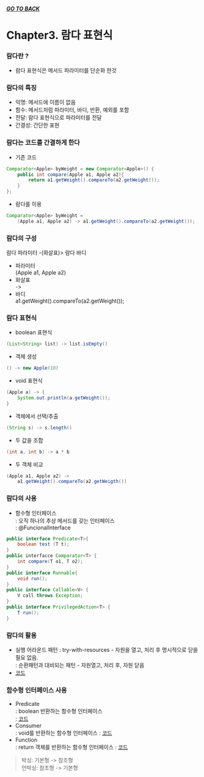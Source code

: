 ##### [GO TO BACK](../README.md)

# Chapter3. 람다 표현식

### 람다란 ?
- 람다 표현식은 메서드 파라미터를 단순화 한것

### 람다의 특징
- 익명: 메서드에 이름이 없음
- 함수: 메서드처럼 파라미터, 바디, 반환, 예외를 포함
- 전달: 람다 표현식으로 파라미터를 전달
- 간결성: 간단한 표현

### 람다는 코드를 간결하게 한다
- 기존 코드
```java
Comparator<Apple> byWeight = new Comparator<Apple>() {
    public int compare(Apple a1, Apple a2){
        return a1.getWeight().compareTo(a2.getWeight());
    }
};
```
- 람다를 이용
```java
Comparator<Apple> byWeight = 
    (Apple a1, Apple a2) -> a1.getWeight().compareTo(a2.getWeight());
```

### 람다의 구성

람다 파라미터 -(화살표)> 람다 바디

- 파라미터  
(Apple a1, Apple a2)
- 화살표  
 -> 
- 바디  
a1.getWeight().compareTo(a2.getWeight());

### 람다 표현식
- boolean 표현식
```java
(List<String> list) -> list.isEmpty()
```
- 객체 생성
```java
() -> new Apple(10)
```
- void 표현식
```java
(Apple a) -> {
    System.out.println(a.getWeight());
}
```
- 객체에서 선택/추출
```java
(String s) -> s.length()
```
- 두 값을 조합
```java
(int a, int b) -> a * b
```
- 두 객체 비교
```java
(Apple a1, Apple a2) ->
    a1.getWeight().compareTo(a2.getWeigth())
```

### 람다의 사용
- 함수형 인터페이스  
: 오직 하나의 추상 메서드를 갖는 인터페이스  
: @FuncionalInterface
```java
public interface Predicate<T>{
    boolean test (T t);
}
public interfacce Comparator<T> {
    int compare(T o1, T o2);
}
public interface Runnable{
    void run();
}
public interface Callable<V> {
    V call throws Exception;
}
public interface PrivilegedAction<T> {
    T run();
}
```

### 람다의 활용
- 실행 어라운드 패턴
: try-with-resources - 자원을 열고, 처리 후 명시적으로 닫을 필요 없음.  
: 순환패턴과 대비되는 패턴 - 자원열고, 처리 후, 자원 닫음
-  [코드](./ex1/Ex1.java)  

### 함수형 인터페이스 사용
- Predicate  
: boolean 반환하는 함수형 인터페이스  
: [코드](./ex2/PredicateEx.java)
- Consumer  
: void를 반환하는 함수형 인터페이스
: [코드](./ex2/ConsumerEx.java)
- Function  
: return 객체를 반환하는 함수형 인터페이스
: [코드](./ex2/FunctionEx.java)

> 박싱: 기본형 -> 참조형  
> 언박싱: 참조형 -> 기본형  
>